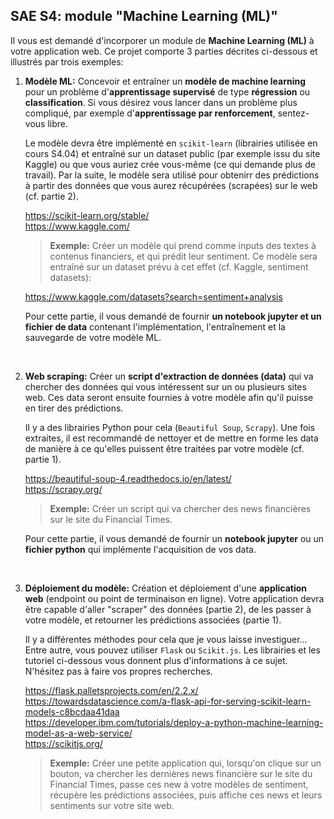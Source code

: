 SAE S4: module "Machine Learning (ML)"
--------------------------------------

Il vous est demandé d'incorporer un module de **Machine Learning (ML)** à votre application web. Ce projet comporte 3 parties décrites ci-dessous et illustrés par trois exemples:

1. **Modèle ML:** Concevoir et entraîner un **modèle de machine learning** pour un problème d'**apprentissage supervisé** de type **régression** ou **classification**. Si vous désirez vous lancer dans un problème plus compliqué, par exemple d'**apprentissage par renforcement**, sentez-vous libre. 

    Le modèle devra être implémenté en `scikit-learn` (librairies utilisée en cours S4.04) et entraîné sur un dataset public (par exemple issu du site Kaggle) ou que vous auriez crée vous-même (ce qui demande plus de travail). Par la suite, le modèle sera utilisé pour obtenirr des prédictions à partir des données que vous aurez récupérées (scrapées) sur le web (cf. partie 2).
    
    https://scikit-learn.org/stable/<br>
    https://www.kaggle.com/

    >**Exemple:** Créer un modèle qui prend comme inputs des textes à contenus financiers, et qui prédit leur sentiment. Ce modèle sera entraîné sur un dataset prévu à cet effet (cf. Kaggle, sentiment datasets):

    https://www.kaggle.com/datasets?search=sentiment+analysis

    Pour cette partie, il vous demandé de fournir **un notebook jupyter et un fichier de data** contenant l'implémentation, l'entraînement et la sauvegarde de votre modèle ML.

<br>

2. **Web scraping:** Créer un **script d'extraction de données (data)** qui va chercher des données qui vous intéressent sur un ou plusieurs sites web. Ces data seront ensuite fournies à votre modèle afin qu'il puisse en tirer des prédictions.

    Il y a des librairies Python pour cela (`Beautiful Soup`, `Scrapy`). Une fois extraites, il est recommandé de nettoyer et de mettre en forme les data de manière à ce qu'elles puissent être traitées par votre modèle (cf. partie 1).

    https://beautiful-soup-4.readthedocs.io/en/latest/<br>
    https://scrapy.org/

    >**Exemple:** Créer un script qui va chercher des news financières sur le site du Financial Times.

    Pour cette partie, il vous demandé de fournir un **notebook jupyter** ou un **fichier python** qui implémente l'acquisition de vos data.

<br>

3. **Déploiement du modèle:** Création et déploiement d'une **application web** (endpoint ou point de terminaison en ligne). Votre application devra être capable d'aller "scraper" des données (partie 2), de les passer à votre modèle, et retourner les prédictions associées (partie 1).

	Il y a différentes méthodes pour cela que je vous laisse investiguer... Entre autre, vous pouvez utiliser `Flask` ou `Scikit.js`. Les librairies et les tutoriel ci-dessous vous donnent plus d'informations à ce sujet. N'hésitez pas à faire vos propres recherches.

	https://flask.palletsprojects.com/en/2.2.x/<br>
	https://towardsdatascience.com/a-flask-api-for-serving-scikit-learn-models-c8bcdaa41daa<br>
	https://developer.ibm.com/tutorials/deploy-a-python-machine-learning-model-as-a-web-service/<br>
	https://scikitjs.org/<br>

	>**Exemple:** Créer une petite application qui, lorsqu'on clique sur un bouton, va chercher les dernières news financière sur le site du Financial Times, passe ces new à votre modèles de sentiment, récupère les prédictions associées, puis affiche ces news et leurs sentiments sur votre site web.
	
